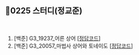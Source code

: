 
## 📘0225 스터디(정교준)
</br>

1. [백준] G3_19237_어른 상어 [[정답코드](https://github.com/jeongkyojun/AlgorithmStudy/blob/main/%EC%8A%A4%ED%84%B0%EB%94%94/0225/%EC%A0%95%EA%B5%90%EC%A4%80/G3_19237_%EC%96%B4%EB%A5%B8%EC%83%81%EC%96%B4.md)]
2. [백준] G3_20057_마법사 상어와 토네이도 [[정답코드](https://github.com/jeongkyojun/AlgorithmStudy/blob/main/%EC%8A%A4%ED%84%B0%EB%94%94/0225/%EC%A0%95%EA%B5%90%EC%A4%80/G3_20057_%EB%A7%88%EB%B2%95%EC%82%AC%EC%83%81%EC%96%B4%EC%99%80%ED%86%A0%EB%84%A4%EC%9D%B4%EB%8F%84.md)]
